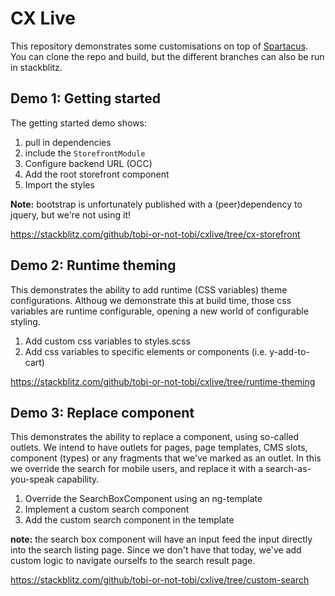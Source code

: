 # CX Live

This repository demonstrates some customisations on top of [Spartacus](https://github.com/SAP/cloud-commerce-spartacus-storefront). You can clone the repo and build, but the different branches can also be run in stackblitz.

## Demo 1: Getting started
The getting started demo shows:
1. pull in dependencies
2. include the `StorefrontModule`
3. Configure backend URL (OCC)
4. Add the root storefront component
5. Import the styles

**Note:** bootstrap is unfortunately published with a (peer)dependency to jquery, but we're not using it!

https://stackblitz.com/github/tobi-or-not-tobi/cxlive/tree/cx-storefront

## Demo 2: Runtime theming
This demonstrates the ability to add runtime (CSS variables) theme configurations. Althoug we demonstrate this at build time, those css variables are runtime configurable, opening a new world of configurable styling. 
1. Add custom css variables to styles.scss
2. Add css variables to specific elements or components (i.e. y-add-to-cart)

https://stackblitz.com/github/tobi-or-not-tobi/cxlive/tree/runtime-theming

## Demo 3: Replace component
This demonstrates the ability to replace a component, using so-called outlets. We intend to have outlets for pages, page templates, CMS slots, component (types) or any fragments that we've marked as an outlet. In this we override the search for mobile users, and replace it with a search-as-you-speak capability.

1. Override the SearchBoxComponent using an ng-template
2. Implement a custom search component
3. Add the custom search component in the template

**note:** the search box component will have an input feed the input directly into the search listing page. Since we don't have that today, we've add custom logic to navigate ourselfs to the search result page. 

https://stackblitz.com/github/tobi-or-not-tobi/cxlive/tree/custom-search
